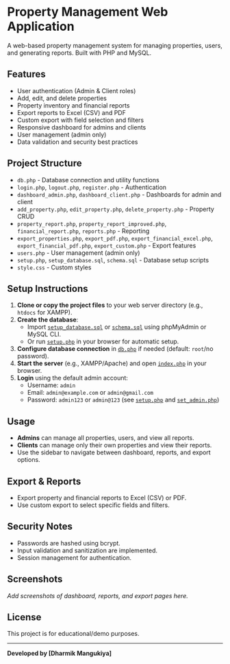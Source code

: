 # Property Management Web Application

A web-based property management system for managing properties, users, and generating reports. Built with PHP and MySQL.

## Features

- User authentication (Admin & Client roles)
- Add, edit, and delete properties
- Property inventory and financial reports
- Export reports to Excel (CSV) and PDF
- Custom export with field selection and filters
- Responsive dashboard for admins and clients
- User management (admin only)
- Data validation and security best practices

## Project Structure

- `db.php` - Database connection and utility functions
- `login.php`, `logout.php`, `register.php` - Authentication
- `dashboard_admin.php`, `dashboard_client.php` - Dashboards for admin and client
- `add_property.php`, `edit_property.php`, `delete_property.php` - Property CRUD
- `property_report.php`, `property_report_improved.php`, `financial_report.php`, `reports.php` - Reporting
- `export_properties.php`, `export_pdf.php`, `export_financial_excel.php`, `export_financial_pdf.php`, `export_custom.php` - Export features
- `users.php` - User management (admin only)
- `setup.php`, `setup_database.sql`, `schema.sql` - Database setup scripts
- `style.css` - Custom styles

## Setup Instructions

1. **Clone or copy the project files** to your web server directory (e.g., `htdocs` for XAMPP).
2. **Create the database**:
   - Import [`setup_database.sql`](setup_database.sql) or [`schema.sql`](schema.sql) using phpMyAdmin or MySQL CLI.
   - Or run [`setup.php`](setup.php) in your browser for automatic setup.
3. **Configure database connection** in [`db.php`](db.php) if needed (default: `root`/no password).
4. **Start the server** (e.g., XAMPP/Apache) and open [`index.php`](index.php) in your browser.
5. **Login** using the default admin account:
   - Username: `admin`
   - Email: `admin@example.com` or `admin@gmail.com`
   - Password: `admin123` or `admin@123` (see [`setup.php`](setup.php) and [`set_admin.php`](set_admin.php))

## Usage

- **Admins** can manage all properties, users, and view all reports.
- **Clients** can manage only their own properties and view their reports.
- Use the sidebar to navigate between dashboard, reports, and export options.

## Export & Reports

- Export property and financial reports to Excel (CSV) or PDF.
- Use custom export to select specific fields and filters.

## Security Notes

- Passwords are hashed using bcrypt.
- Input validation and sanitization are implemented.
- Session management for authentication.

## Screenshots

_Add screenshots of dashboard, reports, and export pages here._

## License

This project is for educational/demo purposes.

---

**Developed by [Dharmik Mangukiya]**